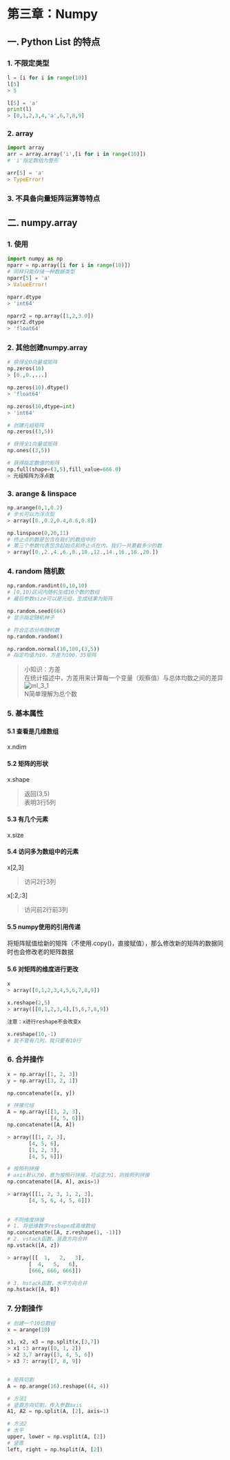 # 第三章：Numpy

## 一.  Python List 的特点

### 1. 不限定类型
```python
l = [i for i in range(10)]
l[5]
> 5

l[5] = 'a'
print(l)
> [0,1,2,3,4,'a',6,7,8,9]
```

### 2. array
```python
import array
arr = array.array('i',[i for i in range(10)])
# 'i'指定数组为整形

arr[5] = 'a'
> TypeError!
```
### 3. 不具备向量矩阵运算等特点

## 二. numpy.array
### 1. 使用
```python
import numpy as np
nparr = np.array([i for i in range(10)])
# 同样只能存储一种数据类型
nparr[5] = 'a'
> ValueError!

nparr.dtype
> 'int64'

nparr2 = np.array([1,2,3.0])
nparr2.dtype
> 'float64'
```

### 2. 其他创建numpy.array
```python
# 获得全0向量或矩阵
np.zeros(10)
> [0.,0.,...]

np.zeros(10).dtype()
> 'float64'

np.zeros(10,dtype=int)
> 'int64'

# 创建元组矩阵
np.zeros((3,5))

# 获得全1向量或矩阵
np.ones((3,5))

# 获得指定数值的矩阵
np.full(shape=(3,5),fill_value=666.0)
> 元组矩阵为浮点数
```

### 3. arange & linspace
```python
np.arange(0,1,0.2)
# 步长可以为浮点型
> array([0.,0.2,0.4,0.6,0.8])

np.linspace(0,20,11)
# 终止点的数是包含在我们的数组中的
# 第三个参数代表包含起始点和终止点在内，我们一共要截多少的数
> array([0.,2.,4.,6.,8.,10.,12.,14.,16.,18.,20.])
```

### 4. random 随机数
```python
np.random.randint(0,10,10)
# [0,10)区间内随机生成10个数的数组
# 最后参数size可以是元组，生成结果为矩阵

np.random.seed(666)
# 显示指定随机种子

# 符合正态分布随机数
np.random.random()

np.random.normal(10,100,(3,5))
# 指定均值为10，方差为100，35矩阵
```
> 小知识：方差<br>
> 在统计描述中，方差用来计算每一个变量（观察值）与总体均数之间的差异<br>
> ![ml_3_1](https://s2.ax1x.com/2020/01/06/lyKe6U.png)<br>
> N简单理解为总个数


### 5. 基本属性
#### 5.1 查看是几维数组
x.ndim
#### 5.2 矩阵的形状
x.shape
> 返回(3,5)<br>
> 表明3行5列
#### 5.3 有几个元素
x.size

#### 5.4 访问多为数组中的元素
x[2,3]
> 访问2行3列

x[:2,:3]
> 访问前2行前3列

#### 5.5 numpy使用的引用传递
将矩阵赋值给新的矩阵（不使用.copy()，直接赋值），那么修改新的矩阵的数据同时也会修改老的矩阵数据

#### 5.6 对矩阵的维度进行更改
```python
x
> array([0,1,2,3,4,5,6,7,8,9])

x.reshape(2,5)
> array([[0,1,2,3,4],[5,6,7,8,9])

注意：x进行reshape不会改变x

x.reshape(10,-1)
# 我不管有几列，我只要有10行
```

### 6. 合并操作
```python
x = np.array([1, 2, 3])
y = np.array([3, 2, 1])

np.concatenate([x, y])

# 拼接元组
A = np.array([[1, 2, 3],
              [4, 5, 6]])
np.concatenate([A, A])

> array([[1, 2, 3],
       [4, 5, 6],
       [1, 2, 3],
       [4, 5, 6]])

# 按照列拼接
# axis默认为0，意为按照行拼接。可设定为1，则按照列拼接
np.concatenate([A, A], axis=1)

> array([[1, 2, 3, 1, 2, 3],
       [4, 5, 6, 4, 5, 6]])
       
       
# 不同维度拼接
# 1. 将低维数字reshape成高维数组
np.concatenate([A, z.reshape(1, -1)])
# 2. vstack函数，竖直方向合并
np.vstack([A, z])

> array([[  1,   2,   3],
       [  4,   5,   6],
       [666, 666, 666]])

# 3. hstack函数，水平方向合并
np.hstack([A, B])

```

### 7. 分割操作
```python
# 创建一个10位数组
x = arange(10)

x1, x2, x3 = np.split(x,[3,7])
> x1 :3 array([0, 1, 2])
> x2 3,7 array([3, 4, 5, 6])
> x3 7: array([7, 8, 9])


# 矩阵切割
A = np.arange(16).reshape((4, 4))

# 方法1
# 竖直方向切割，传入参数axis
A1, A2 = np.split(A, [2], axis=1)

# 方法2
# 水平
upper, lower = np.vsplit(A, [2])
# 竖直
left, right = np.hsplit(A, [2])


```




